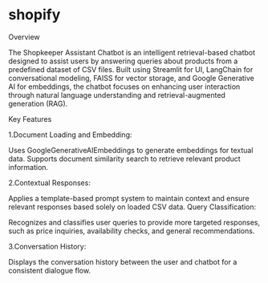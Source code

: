 # shopify

Overview


The Shopkeeper Assistant Chatbot is an intelligent retrieval-based chatbot designed to assist users by answering queries about products from a predefined dataset of CSV files. Built using Streamlit for UI, LangChain for conversational modeling, FAISS for vector storage, and Google Generative AI for embeddings, the chatbot focuses on enhancing user interaction through natural language understanding and retrieval-augmented generation (RAG).

Key Features


1.Document Loading and Embedding:

Uses GoogleGenerativeAIEmbeddings to generate embeddings for textual data.
Supports document similarity search to retrieve relevant product information.


2.Contextual Responses:

Applies a template-based prompt system to maintain context and ensure relevant responses based solely on loaded CSV data.
Query Classification:

Recognizes and classifies user queries to provide more targeted responses, such as price inquiries, availability checks, and general recommendations.


3.Conversation History:

Displays the conversation history between the user and chatbot for a consistent dialogue flow.
